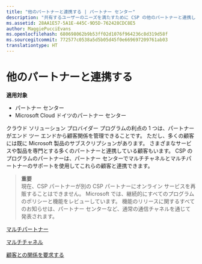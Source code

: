 ```yaml
---
title: "他のパートナーと連携する | パートナー センター"
description: "共有するユーザーのニーズを満たすために CSP の他のパートナーと連携します。"
ms.assetid: 28AA1E57-5A1E-445C-9D5D-762428CDC8E5
author: MaggiePucciEvans
ms.openlocfilehash: 680698062b9b53ff02d1076f964236c8d319d58f
ms.sourcegitcommit: 772577c0538a5d5b05d45f0e669697209761ab03
translationtype: HT
---
```

# <a name="work-with-other-partners"></a>他のパートナーと連携する

**適用対象**

-  パートナー センター
-  Microsoft Cloud ドイツのパートナー センター

クラウド ソリューション プロバイダー プログラムの利点の 1 つは、パートナーがエンド ツー エンドから顧客関係を管理できることです。 ただし、多くの顧客には既に Microsoft 製品のサブスクリプションがあります。 さまざまなサービスや製品を専門とする多くのパートナーと連携している顧客もいます。 CSP のプログラムのパートナーは、パートナー センターでマルチチャネルとマルチパートナーのサポートを使用してこれらの顧客と連携できます。

>**重要**<br>
現在、CSP パートナーが別の CSP パートナーにオンライン サービスを再販することはできません。 Microsoft では、継続的にすべてのプログラムのポリシーと機能をレビューしています。 機能のリリースに関するすべてのお知らせは、パートナー センターなど、通常の通信チャネルを通じて発表されます。 

[マルチパートナー](multipartner.md)

[マルチチャネル](multichannel.md)

[顧客との関係を要求する](request-a-relationship-with-a-customer.md)

 

 



